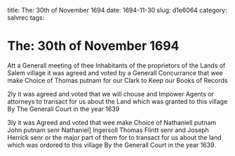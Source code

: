 title: The: 30th of November 1694
date: 1694-11-30
slug: d1e6064
category: salvrec
tags: 


<div markdown class="doc" id="d1e6064">


# The: 30th of November 1694

Att a Generall meeting of thee Inhabitants of the proprietors of the Lands of Salem village it was agreed and voted by a Generall Concurrance that wee make Choice of Thomas putnam for our Clark to Keep our Books of Records

2ly it was agreed and voted that we will chouse and Impower Agents or attorneys to transact for us about the Land which was granted to this village By The Generall Court in the year 1639

3ly it was Agreed and voted that wee make Choice of Nathaniell putnam John putnam senr Nathaniel] Ingersoll Thomas Flintt senr and Joseph Herrick senr or the major part of them for to transact for us about the land which was ordored to this village By the Generall Court in the year 1639.
</div>